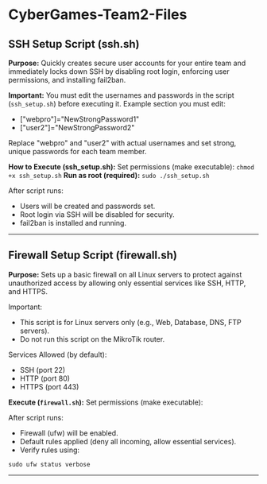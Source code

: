 # CyberGames-Team2-Files

## SSH Setup Script (ssh.sh)
**Purpose:**
Quickly creates secure user accounts for your entire team and immediately locks down SSH by disabling root login, enforcing user permissions, and installing fail2ban.

**Important:**
You must edit the usernames and passwords in the script (`ssh_setup.sh`) before executing it.
Example section you must edit:
- ["webpro"]="NewStrongPassword1"
- ["user2"]="NewStrongPassword2"

Replace "webpro" and "user2" with actual usernames and set strong, unique passwords for each team member.

**How to Execute (ssh_setup.sh):**
Set permissions (make executable):
`chmod +x ssh_setup.sh`
**Run as root (required):**
`sudo ./ssh_setup.sh`

After script runs:
- Users will be created and passwords set.
- Root login via SSH will be disabled for security.
- fail2ban is installed and running.

---

## Firewall Setup Script (firewall.sh)

**Purpose:**
Sets up a basic firewall on all Linux servers to protect against unauthorized access by allowing only essential services like SSH, HTTP, and HTTPS.

Important:
- This script is for Linux servers only (e.g., Web, Database, DNS, FTP servers).
- Do not run this script on the MikroTik router.

Services Allowed (by default):
- SSH (port 22)
- HTTP (port 80)
- HTTPS (port 443)

**Execute (`firewall.sh`):**
Set permissions (make executable):

After script runs:
- Firewall (ufw) will be enabled.
- Default rules applied (deny all incoming, allow essential services).
- Verify rules using:

`sudo ufw status verbose`

---



